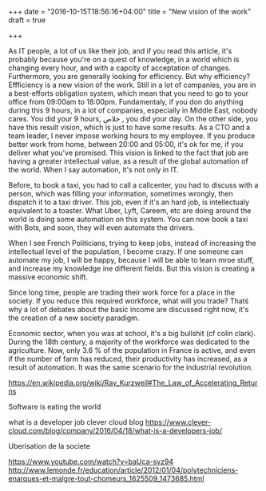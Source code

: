+++
date = "2016-10-15T18:56:16+04:00"
title = "New vision of the work"
draft = true

+++

As IT people, a lot of us like their job, and if you read this article, it's probably because you're on a quest of knowledge, in a world which is changing every hour, and with a capcity of acceptation of changes. Furthermore, you are generally looking for efficiency. But why efficiency? Effficiency is a new vision of the work. Still in a lot of companies, you are in a best-efforts obligation system, which mean that you need to go to your office from 09:00am to 18:00pm. Fundamentaly, if you don do anything during this 9 hours, in a lot of companies, especially in Middle East, nobody cares. You did your 9 hours, خلاص , you did your day. On the other side, you have this result vision, which is just to have some results. As a CTO and a team leader, I never impose working hours to my employee. If you produce better work from home, between 20:00 and 05:00, it's ok for me, if you deliver what you've promised. This vision is linked to the fact that job are having a greater intellectual value, as a result of the global automation of the world. When I say automation, it's not only in IT.

Before, to book a taxi, you had to call a callcenter, you had to discuss with a person, which was filling your information, sometimes wrongly, then dispatch it to a taxi driver. This job, even if it's an hard job, is intellectualy equivalent to a toaster. What Uber, Lyft, Careem, etc are doing around the world is doing some automation on this system. You can now book a taxi with Bots, and soon, they will even automate the drivers.

When I see French Politicians, trying to keep jobs, instead of increasing the intellectual level of the population, I become crazy. If one someone can automate my job, I will be happy, because I will be able to learn mroe stuff, and increase my knowledge ine different fields. But this vision is creating a massive economic shift.

Since long time, people are trading their work force for a place in the society. If you reduce this required workforce, what will you trade? Thatś why a lot of debates about the basic income are discussed right now, it's the creation of a new society paradigm.

Economic sector, when you was at school, it's a big bullshit (cf colin clark). During the 18th century, a majority of the workforce was dedicated to the agriculture. Now, only 3.6 % of the population in France is active, and even if the number of farm has reduced, their productivity has increased, as a result of automation. It was the same scenario for the industrial revolution.

https://en.wikipedia.org/wiki/Ray_Kurzweil#The_Law_of_Accelerating_Returns

Software is eating the world

what is a developer job clever cloud blog https://www.clever-cloud.com/blog/company/2016/04/18/what-is-a-developers-job/

Uberisation de la societe

https://www.youtube.com/watch?v=baUca-syz94
http://www.lemonde.fr/education/article/2012/01/04/polytechniciens-enarques-et-malgre-tout-chomeurs_1625509_1473685.html
